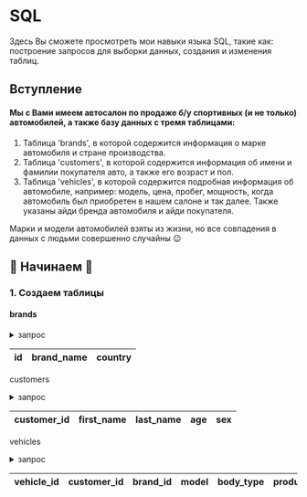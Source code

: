 # SQL
Здесь Вы сможете просмотреть мои навыки языка SQL, такие как: построение запросов для выборки данных, создания и изменения таблиц.

## Вступление
#### Мы с Вами имеем автосалон по продаже б/у спортивных (и не только) автомобилей, а также базу данных с тремя таблицами:
1. Таблица 'brands', в которой содержится информация о марке автомобиля и стране производства.
2. Таблица 'customers', в которой содержится информация об имени и фамилии покупателя авто, а также его возраст и пол.
3. Таблица 'vehicles', в которой содержится подробная информация об автомобиле, например: модель, цена, пробег, мощность, когда автомобиль был приобретен в нашем салоне и так далее. Также указаны айди бренда автомобиля и айди покупателя.

Марки и модели автомобилей взяты из жизни, но все совпадения в данных с людьми совершенно случайны 😉

## 🏁 Начинаем 🏁
### 1. Создаем таблицы
#### brands
<details>
  <summary>запрос</summary>

  ```
CREATE TABLE IF NOT EXISTS brands (
	id SERIAL PRIMARY KEY,
	brand_name VARCHAR(30),
	country VARCHAR(30)
	);
  ```
</details>

| id | brand_name      | country  |
|----|-----------------|----------|

customers
<details>
  <summary>запрос</summary>

  ```
CREATE TABLE IF NOT EXISTS customers (
	customer_id SERIAL PRIMARY KEY,
	first_name VARCHAR(30) NOT NULL,
	last_name VARCHAR(30) NOT NULL,
	age INT,
	sex VARCHAR(10)
	);
  ```
</details>

| customer_id | first_name | last_name | age | sex |
|--------------|------------|-----------|-----|-----|

vehicles
<details>
  <summary>запрос</summary>

  ```
CREATE TABLE IF NOT EXISTS vehicles (
	vehicle_id SERIAL PRIMARY KEY,
	customer_id INT NOT NULL REFERENCES customers (customer_id),
	brand_id INT NOT NULL REFERENCES brands (id),
	model VARCHAR (30),
	body_type VARCHAR (20),
	production_date DATE,
	price INT NOT NULL,
	mileage INT NOT NULL,
	color VARCHAR(15),
	powertrain VARCHAR(10),
	transmission VARCHAR(15),
	fuel_type VARCHAR(10),
	engine_capacity NUMERIC,
	horsepower INT,
	max_speed INT,
	purchase_date TIMESTAMP
	);
  ```
</details>

| vehicle_id | customer_id | brand_id | model        | body_type | production_date | price  | mileage | color  | powertrain | transmission | fuel_type | engine_capacity | horsepower | max_speed | purchase_date |
|----|-------------|----------|--------------|-----------|-----------------|--------|---------|--------|------------|--------------|-----------|-----------------|------------|-----------|----------------|
